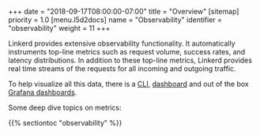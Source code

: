+++
date = "2018-09-17T08:00:00-07:00"
title = "Overview"
[sitemap]
  priority = 1.0
[menu.l5d2docs]
  name = "Observability"
  identifier = "observability"
  weight = 11
+++

Linkerd provides extensive observability functionality. It automatically
instruments top-line metrics such as request volume, success rates, and latency
distributions. In addition to these top-line metrics, Linkerd provides real time
streams of the requests for all incoming and outgoing traffic.

To help visualize all this data, there is a [CLI](../architecture/#cli),
[dashboard](../architecture/#dashboard) and out of the box
[Grafana dashboards](../architecture/#grafana).

Some deep dive topics on metrics:

{{% sectiontoc "observability" %}}
